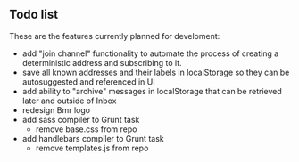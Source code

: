 ## Todo list

These are the features currently planned for develoment:

* add "join channel" functionality to automate the process of creating a deterministic address and subscribing to it.
* save all known addresses and their labels in localStorage so they can be autosuggested and referenced in UI
* add ability to "archive" messages in localStorage that can be retrieved later and outside of Inbox
* redesign Bmr logo
* add sass compiler to Grunt task
    * remove base.css from repo
* add handlebars compiler to Grunt task
    * remove templates.js from repo
